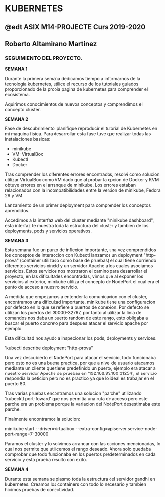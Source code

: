 # KUBERNETES
## @edt ASIX M14-PROJECTE Curs 2019-2020
## Roberto Altamirano Martinez


### SEGUIMIENTO DEL PROYECTO.


**SEMANA 1**

Durante la primera semana dedicamos tiempo a informarnos de la tecnologia kubernetes, utilice el recurso 
de los tutoriales guiados proporcionado de la propia pagina de kubernetes para comprender el ecosistema.

Aquirimos conocimientos de nuevos conceptos y comprendimos el concepto cluster.

**SEMANA 2**

Fase de descubrimiento, planifique reproducir el tutorial de Kubernetes en mi maquina fisica.
Para desarrollar esta fase tuve que realizar todas las instalaciones basicas:
+ minikube
+ VM: VirtualBox
+ Kubectl
+ Docker

Tras comprender los diferentes errores encontrados, resolvi como solucion utilizar VirtualBox como VM dado 
que al probar la opcion de Docker y KVM obtuve errores en el arranque de minikube.
Los errores estaban relacionados con la incompatibilidades entre la version de minikube, Fedora 29 y VM.

Lanzamiento de un primer deployment para comprender los conceptos aprendidos.


Accedimos a la interfaz web del cluster mediante "minikube dashboard", esta interfaz te muestra toda la estructura del cluster
y tambien de los deployments, pods y servicios operativos.

**SEMANA 3**

Esta semana fue un punto de inflexion importante, una vez comprendidos los conceptos de interaccion con Kubectl
lanzamos un deployment "http-prova" (container utilizado como base de pruebas) el cual tiene corriendo diferentes servicios
xinetd y un servidor Apache a los cuales asociamos servicios.
Estos servicios nos mostraron el camino para desarrollar el proyecto, en las dificultades encontradas, vimos que
al exponer los servicios al exterior, minikube utiliza el concepto de NodePort el cual era el punto de acceso a 
nuestro servicio.

A medida que empezamos a entender la comunicacion con el cluster, encontramos una dificultad importante, minikube
tiene una configuracion por defecto en lo que se refiere a puertos de conexion.
Por defecto se utilizan los puertos del 30000-32767, por tanto al utilizar la linia de comandos nos daba un puerto 
random de este rango, esto obligaba a buscar el puerto concreto para despues atacar el servicio apache por ejemplo.

Esta dificultad nos ayudo a inspecionar los pods, deployments y services. 

'kubectl describe deployment "http-prova"

Una vez descubierto el NodePort para atacar el servicio, todo funcionaba pero esto no es una buena practica, por que 
a nivel de usuario atacamos mediante un cliente  que tiene predefinido un puerto, ejemplo era atacar a nuestro servidor
Apache de pruebas en '192.168.99.100:31254', el servicio respondia la peticion pero no es practico ya que lo ideal es trabajar 
en el puerto 80.

Tras varias pruebas encontramos una solucion "parche" utilizando 'kubecktl port-foward' que nos permitia una ruta de acceso pero este parche
era un problema porque la variacion del NodePort desestimaba este parche.

Finalmente encontramos la solucion:

minikube start --driver=virtualbox --extra-config=apiserver.service-node-port-range=7-30000

Paramos el cluster y lo volvimos arrancar con las opciones mencionadas, lo cual nos permite que utilicemos el rango deseado.
Ahora solo quedaba comprobar que todo funcionaba en los puertos predeterminados en cada servicio y esta prueba resulto con exito.

**SEMANA 4**

Durante esta semana se plasmo toda la estructura del servidor gandhi en kubernetes.
Creamos los containers con todo lo necesario y tambien hicimos pruebas de conectividad.







